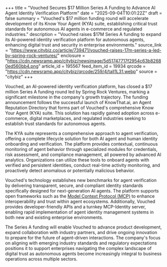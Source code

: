 +++
title = "Vouched Secures $17 Million Series A Funding to Advance AI Agent Identity Verification Platform"
date = "2025-09-04T10:01:22Z"
draft = false
summary = "Vouched's $17 million funding round will accelerate development of its Know Your Agent (KYA) suite, establishing critical trust standards for autonomous AI agents in e-commerce and regulated industries."
description = "Vouched raises $17M Series A funding to expand its AI-powered identity verification platform for autonomous agents, enhancing digital trust and security in enterprise environments."
source_link = "https://www.citybiz.co/article/739471/vouched-raises-17m-series-a-led-by-spring-rock-ventures/"
enclosure = "https://cdn.newsramp.app/citybiz/newsimage/5d51747717f2954c63b82680ed560bb4.png"
article_id = 195567
feed_item_id = 19934
qrcode = "https://cdn.newsramp.app/citybiz/qrcode/259/4/tall1L31.webp"
source = "citybiz"
+++

<p>Vouched, an AI-powered identity verification platform, has closed a $17 million Series A funding round led by Spring Rock Ventures, marking a significant milestone in the company's growth trajectory. The funding announcement follows the successful launch of KnowThat.ai, an Agent Reputation Directory that forms part of Vouched's comprehensive Know Your Agent (KYA) suite. This solution has rapidly gained adoption across e-commerce, digital marketplaces, and regulated industries seeking to establish trust standards for autonomous agents.</p><p>The KYA suite represents a comprehensive approach to agent verification, offering a complete lifecycle solution for both AI agent and human identity onboarding and verification. The platform provides contextual, continuous monitoring of agent behavior through specialized modules for credentials, risk assessment, and compliance management, all powered by advanced AI analytics. Organizations can utilize these tools to onboard agents with verified and persistent identities, conduct real-time activity monitoring, and proactively detect anomalous or potentially malicious behavior.</p><p>Vouched's technology establishes new benchmarks for agent verification by delivering transparent, secure, and compliant identity standards specifically designed for next-generation AI agents. The platform supports open frameworks such as the <a href="https://modelcontextprotocol.io" rel="nofollow" target="_blank">Model Context Protocol (MCP)</a> to enhance interoperability and trust within agent ecosystems. Additionally, Vouched provides developer-friendly APIs and a turnkey MCP-Identity server, enabling rapid implementation of agent identity management systems in both new and existing enterprise environments.</p><p>The Series A funding will enable Vouched to advance product development, expand collaboration with industry partners, and drive ongoing innovation to prepare for the future of agent-driven interactions. The company's focus on aligning with emerging industry standards and regulatory expectations positions it to support enterprises navigating the complex landscape of digital trust as autonomous agents become increasingly integral to business operations across multiple sectors.</p>